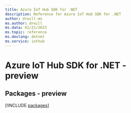 ```yaml
---
title: Azure IoT Hub SDK for .NET
description: Reference for Azure IoT Hub SDK for .NET
author: drwill-ms
ms.author: drwill
ms.data: 01/21/2023
ms.topic: reference
ms.devlang: dotnet
ms.service: iothub
---
```

# Azure IoT Hub SDK for .NET - preview
## Packages - preview
[!INCLUDE [packages](iot-hub-index.md)]